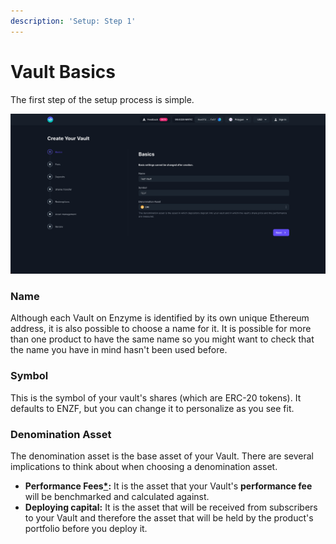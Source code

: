 ```yaml
---
description: 'Setup: Step 1'
---
```


# Vault Basics

The first step of the setup process is simple.

![](<../../.gitbook/assets/image (41).png>)

### **Name**

Although each Vault on Enzyme is identified by its own unique Ethereum address, it is also possible to choose a name for it. It is possible for more than one product to have the same name so you might want to check that the name you have in mind hasn't been used before.

### Symbol

This is the symbol of your vault's shares (which are ERC-20 tokens). It defaults to ENZF, but you can change it to personalize as you see fit.

### Denomination Asset

The denomination asset is the base asset of your Vault. There are several implications to think about when choosing a denomination asset.

* **Performance Fees**[**\***](fees.md)**:** It is the asset that your Vault's **performance fee** will be benchmarked and calculated against.
* **Deploying capital:** It is the asset that will be received from subscribers to your Vault and therefore the asset that will be held by the product's portfolio before you deploy it.

